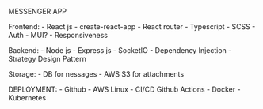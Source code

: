 MESSENGER APP 

Frontend: 
    - React js - create-react-app
    - React router
    - Typescript
    - SCSS
    - Auth
    - MUI?
    - Responsiveness

Backend: 
    - Node js 
    - Express js
    - SocketIO
    - Dependency Injection
    - Strategy Design Pattern

Storage:
    - DB for nessages 
    - AWS S3 for attachments

DEPLOYMENT: 
    - Github
    - AWS Linux
    - CI/CD Github Actions
    - Docker
    - Kubernetes